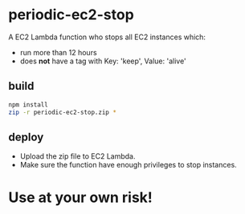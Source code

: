 # periodic-ec2-stop

A EC2 Lambda function who stops all EC2 instances which:
- run more than 12 hours
- does **not** have a tag with Key: 'keep', Value: 'alive'

## build
```sh
npm install
zip -r periodic-ec2-stop.zip *
```

## deploy
- Upload the zip file to EC2 Lambda.
- Make sure the function have enough privileges to stop instances.


# **Use at your own risk!**
